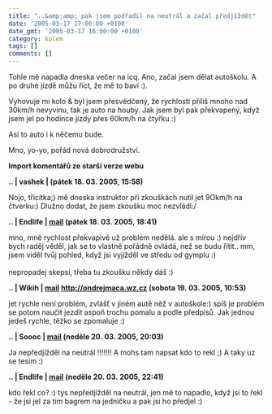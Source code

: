 ```yaml
---
title: "..&amp;amp; pak jsem podřadil na neutrál a začal předjíždět"
date: '2005-03-17 17:00:00 +0100'
date_gmt: '2005-03-17 16:00:00 +0100'
category: kolem
tags: []
comments: []
---
```

<p>Tohle mě napadla dneska večer na icq. Ano, začal jsem dělat autoškolu.
A po druhé jízdě můžu říct, že mě to baví :).</p>
<p>Vyhovuje mi kolo &amp; byl jsem přesvědčený, že rychlosti příliš mnoho nad 30km/h
nevyvinu, tak je auto na houby. Jak jsem byl pak překvapený, když jsem jel
po hodince jízdy přes 60km/h na čtyřku :)</p>
<p>Asi to auto i k něčemu bude.</p>
<p>Mno, yo-yo, pořád nová dobrodružství.</p>
<div class="import-komentaru">
<p><strong>Import komentářů ze starší verze webu</strong></p>
<div class="comment">
<p style="font-weight:bold"><span class="compredmet">..</span> | <span class="comname">vashek</span> | (pátek&nbsp;18.&nbsp;03.&nbsp;2005,&nbsp;15:58)</p>
<p>Nojo, třicítka;) mě dneska instruktor při zkouškách nutil jet 9Okm/h na čtverku:) Dlužno dodat, že jsem zkoušku moc nezvládl:/ </p>
</div>
<div class="comment">
<p style="font-weight:bold"><span class="compredmet">..</span> | <span class="comname">Endlife</span> |  <a href="mailto:jan.martinek@post.cz">mail</a> (pátek&nbsp;18.&nbsp;03.&nbsp;2005,&nbsp;18:41)</p>
<p>mno, mně rychlost překvapivě už problém nedělá. ale s mírou :) nejdřív bych raděj věděl, jak se to vlastně pořádně ovládá, než se budu řítit.. mm, jsem viděl tvůj pohled, když jsi vyjížděl ve středu od gymplu :) <br>  <br> nepropadej skepsi, třeba tu zkoušku někdy dáš :) </p>
</div>
<div class="comment">
<p style="font-weight:bold"><span class="compredmet">..</span> | <span class="comname">Wikih</span> |  <a href="mailto:ondrejmaca@centrum.cz">mail</a>  <a href="http://ondrejmaca.wz.cz">http://ondrejmaca.wz.cz</a> (sobota&nbsp;19.&nbsp;03.&nbsp;2005,&nbsp;10:53)</p>
<p>jet rychle není problém, zvlášť v jiném autě něž v autoškole:) spíš je problém se potom naučit jezdit aspoň trochu pomalu a podle předpisů. Jak jednou jedeš rychle, těžko se zpomaluje :) </p>
</div>
<div class="comment">
<p style="font-weight:bold"><span class="compredmet">..</span> | <span class="comname">Soooc</span> |  <a href="mailto:xsoc@post.cz">mail</a> (neděle&nbsp;20.&nbsp;03.&nbsp;2005,&nbsp;20:03)</p>
<p>Ja nepředjížděl na neutrál !!!!!!! A mohs tam napsat kdo to rekl ;) A taky uz se tesim :) </p>
</div>
<div class="comment">
<p style="font-weight:bold"><span class="compredmet">..</span> | <span class="comname">Endlife</span> |  <a href="mailto:jan.martinek@post.cz">mail</a> (neděle&nbsp;20.&nbsp;03.&nbsp;2005,&nbsp;22:41)</p>
<p>kdo řekl co? :) tys nepředjížděl na neutrál, jen mě to napadlo, když jsi to řekl - že jsi jel za tím bagrem na jedničku a pak jsi ho předjel :) </p>
</div>
</div>
